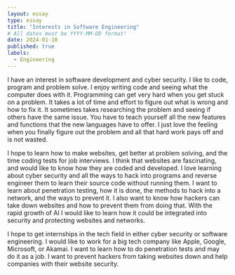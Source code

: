 ```yaml
---
layout: essay
type: essay
title: "Interests in Software Engineering"
# All dates must be YYYY-MM-DD format!
date: 2024-01-18
published: true
labels:
  - Engineering
---
```



I have an interest in software development and cyber security. I like to code, program and problem solve. I enjoy writing code and seeing what the computer does with it. Programming can get very hard when you get stuck on a problem. It takes a lot of time and effort to figure out what is wrong and how to fix it. It sometimes takes researching the problem and seeing if others have the same issue. You have to teach yourself all the new features and functions that the new languages have to offer. I just love the feeling when you finally figure out the problem and all that hard work pays off and is not wasted. 

I hope to learn how to make websites, get better at problem solving, and the time coding tests for job interviews. I think that websites are fascinating, and would like to know how they are coded and developed. I love learning about cyber security and all the ways to hack into programs and reverse engineer them to learn their source code without running them. I want to learn about penetration testing, how it is done, the methods to hack into a network, and  the ways to prevent it. I also want to know how hackers can take down websites and how to prevent them from doing that. With the rapid growth of AI I would like to learn how it could be integrated into security and protecting websites and networks.  

I hope to get internships in the tech field in either cyber security or software engineering. I would like to work for a big tech company like Apple, Google, Microsoft, or Akamai. I want to learn how to do penetration tests and may do it as a job. I want to prevent hackers from taking websites down and help companies with their website security.                     




